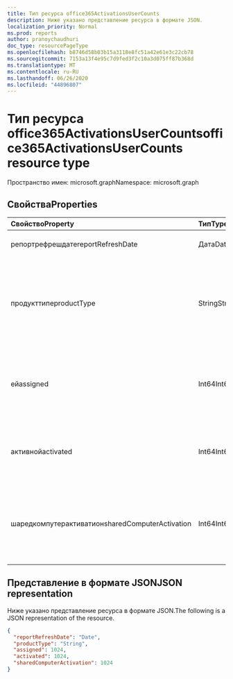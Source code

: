 ```yaml
---
title: Тип ресурса office365ActivationsUserCounts
description: Ниже указано представление ресурса в формате JSON.
localization_priority: Normal
ms.prod: reports
author: pranoychaudhuri
doc_type: resourcePageType
ms.openlocfilehash: b8746d58b03b15a3118e8fc51a42e61e3c22cb78
ms.sourcegitcommit: 7153a13f4e95c7d9fed3f2c10a3d075ff87b368d
ms.translationtype: MT
ms.contentlocale: ru-RU
ms.lasthandoff: 06/26/2020
ms.locfileid: "44896807"
---
```

# <a name="office365activationsusercounts-resource-type"></a><span data-ttu-id="e093e-103">Тип ресурса office365ActivationsUserCounts</span><span class="sxs-lookup"><span data-stu-id="e093e-103">office365ActivationsUserCounts resource type</span></span>

<span data-ttu-id="e093e-104">Пространство имен: microsoft.graph</span><span class="sxs-lookup"><span data-stu-id="e093e-104">Namespace: microsoft.graph</span></span>

## <a name="properties"></a><span data-ttu-id="e093e-105">Свойства</span><span class="sxs-lookup"><span data-stu-id="e093e-105">Properties</span></span>

| <span data-ttu-id="e093e-106">Свойство</span><span class="sxs-lookup"><span data-stu-id="e093e-106">Property</span></span>                 | <span data-ttu-id="e093e-107">Тип</span><span class="sxs-lookup"><span data-stu-id="e093e-107">Type</span></span>   | <span data-ttu-id="e093e-108">Описание</span><span class="sxs-lookup"><span data-stu-id="e093e-108">Description</span></span>                              |
| :----------------------- | :----- | ---------------------------------------- |
| <span data-ttu-id="e093e-109">репортрефрешдате</span><span class="sxs-lookup"><span data-stu-id="e093e-109">reportRefreshDate</span></span>        | <span data-ttu-id="e093e-110">Дата</span><span class="sxs-lookup"><span data-stu-id="e093e-110">Date</span></span>   | <span data-ttu-id="e093e-111">Самая поздняя дата контента.</span><span class="sxs-lookup"><span data-stu-id="e093e-111">The latest date of the content.</span></span>          |
| <span data-ttu-id="e093e-112">продукттипе</span><span class="sxs-lookup"><span data-stu-id="e093e-112">productType</span></span>              | <span data-ttu-id="e093e-113">String</span><span class="sxs-lookup"><span data-stu-id="e093e-113">String</span></span> | <span data-ttu-id="e093e-114">Тип продукта, например "Microsoft 365 профессиональный плюс" или "клиент Project".</span><span class="sxs-lookup"><span data-stu-id="e093e-114">The product type such as "Microsoft 365 ProPlus" or "Project Client".</span></span> |
| <span data-ttu-id="e093e-115">ей</span><span class="sxs-lookup"><span data-stu-id="e093e-115">assigned</span></span>                 | <span data-ttu-id="e093e-116">Int64</span><span class="sxs-lookup"><span data-stu-id="e093e-116">Int64</span></span>  | <span data-ttu-id="e093e-117">Количество пользователей, которым назначена лицензия на продукт.</span><span class="sxs-lookup"><span data-stu-id="e093e-117">The number of users have been assigned for the product license.</span></span> |
| <span data-ttu-id="e093e-118">активной</span><span class="sxs-lookup"><span data-stu-id="e093e-118">activated</span></span>                | <span data-ttu-id="e093e-119">Int64</span><span class="sxs-lookup"><span data-stu-id="e093e-119">Int64</span></span>  | <span data-ttu-id="e093e-120">Количество пользователей, которые активировали продукт.</span><span class="sxs-lookup"><span data-stu-id="e093e-120">The number of users who have activated the product.</span></span> |
| <span data-ttu-id="e093e-121">шаредкомпутерактиватион</span><span class="sxs-lookup"><span data-stu-id="e093e-121">sharedComputerActivation</span></span> | <span data-ttu-id="e093e-122">Int64</span><span class="sxs-lookup"><span data-stu-id="e093e-122">Int64</span></span>  | <span data-ttu-id="e093e-123">Количество пользователей, которые использовали продукт на общем компьютере.</span><span class="sxs-lookup"><span data-stu-id="e093e-123">The number of users who have used the product on a shared computer.</span></span> |

## <a name="json-representation"></a><span data-ttu-id="e093e-124">Представление в формате JSON</span><span class="sxs-lookup"><span data-stu-id="e093e-124">JSON representation</span></span>

<span data-ttu-id="e093e-125">Ниже указано представление ресурса в формате JSON.</span><span class="sxs-lookup"><span data-stu-id="e093e-125">The following is a JSON representation of the resource.</span></span>

<!-- {
  "blockType": "resource",
  "@odata.type": "microsoft.graph.office365ActivationsUserCounts"
} -->

```json
{
  "reportRefreshDate": "Date", 
  "productType": "String", 
  "assigned": 1024, 
  "activated": 1024,
  "sharedComputerActivation": 1024
}
```
